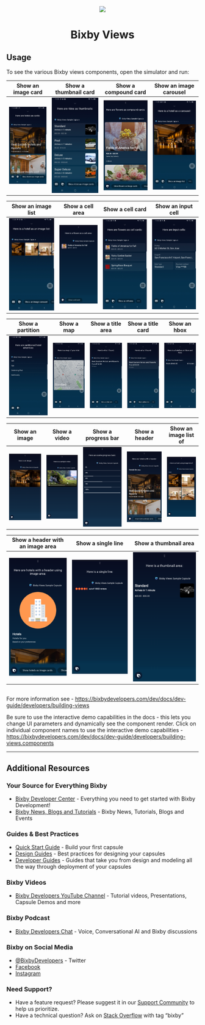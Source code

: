 <p align="Center">
  <img src="https://bixbydevelopers.com/dev/docs-assets/resources/dev-guide/bixby_logo_github-11221940070278028369.png">
    <br/>
  <h1 align="Center">Bixby Views</h1>
</p>

## Usage

To see the various Bixby views components, open the simulator and run:

| Show an image card | Show a thumbnail card | Show a compound card | Show an image carousel |
| --- | --- | --- | --- |
| ![an image card screenshot](screenshots/Image_card_Bixby_Voice.jpg) | ![a thumbnail card screenshot](screenshots/Thumbnail_card_Bixby_Voice.jpg) | ![a compound card screenshot](screenshots/Compound_card_Bixby_Voice.png) | ![an image carousel screenshot](screenshots/Image_carousel_Bixby_Voice.jpg) |

| Show an image list | Show a cell area | Show a cell card | Show an input cell |
| --- | --- | --- | --- |
 | ![an image list screenshot](screenshots/Image_list_Bixby_Voice.jpg) | ![a cell area screenshot](screenshots/Cell_area_Bixby_Voice.png) | ![a cell card screenshot](screenshots/Cell_card_Bixby_Voice.jpg) | ![an input cell screenshot](screenshots/Input_cell_Bixby_Voice.jpg) |


| Show a partition | Show a map | Show a title area | Show a title card | Show an hbox |
| --- | --- | --- | --- | --- |
| ![a partition screenshot](screenshots/Partition_Bixby_Voice.jpg) | ![a map screenshot](screenshots/Map_Bixby_Voice.jpg) | ![a title area screenshot](screenshots/Title_area_Bixby_Voice.jpg) | ![a title card screenshot](screenshots/Title_card_Bixby_Voice.jpg) | ![an hbox screenshot](screenshots/Hbox_Bixby_Voice.jpg) |

| Show an image | Show a video | Show a progress bar | Show a header | Show an image list of |
| --- | --- | --- | --- | --- |
| ![an image screenshot](screenshots/Image_Bixby_Voice.png) | ![a video screenshot](screenshots/Video_Bixby_Voice.png) | ![a progress bar screenshot](screenshots/Progress_Bar_Bixby_Voice.png) | ![a header screenshot](screenshots/Header_Bixby_Voice.png) | ![an image list of](screenshots/Image_List_Of_Bixby_Voice.png) |

| Show a header with an image area | Show a single line | Show a thumbnail area
| --- | --- | --- |
| ![a header with image area screenshot](screenshots/Header_Image_Area_Bixby_Voice.png) | ![a single line screenshot](screenshots/Single_Line_Bixby_Voice.png) |  ![a thumbnail area screenshot](screenshots/Thumbnail_Area_Bixby_Voice.png)

##

For more information see - https://bixbydevelopers.com/dev/docs/dev-guide/developers/building-views

Be sure to use the interactive demo capabilities in the docs - this lets you change UI parameters and dynamically see the component render. Click on individual component names to use the interactive demo capabilities - https://bixbydevelopers.com/dev/docs/dev-guide/developers/building-views.components


---

## Additional Resources

### Your Source for Everything Bixby
* [Bixby Developer Center](http://bixbydevelopers.com) - Everything you need to get started with Bixby Development!
* [Bixby News, Blogs and Tutorials](https://bixby.developer.samsung.com/) - Bixby News, Tutorials, Blogs and Events

### Guides & Best Practices
* [Quick Start Guide](https://bixbydevelopers.com/dev/docs/get-started/quick-start) - Build your first capsule
* [Design Guides](https://bixbydevelopers.com/dev/docs/dev-guide/design-guides) - Best practices for designing your capsules
* [Developer Guides](https://bixbydevelopers.com/dev/docs/dev-guide/developers) - Guides that take you from design and modeling all the way through deployment of your capsules

### Bixby Videos
* [Bixby Developers YouTube Channel](https://www.youtube.com/c/bixbydevelopers) - Tutorial videos, Presentations, Capsule Demos and more

### Bixby Podcast
* [Bixby Developers Chat](http://bixbydev.buzzsprout.com/) - Voice, Conversational AI and Bixby discussions 

### Bixby on Social Media
* [@BixbyDevelopers](https://twitter.com/bixbydevelopers) - Twitter
* [Facebook](https://facebook.com/BixbyDevelopers)
* [Instagram](https://www.instagram.com/bixbydevelopers/)

### Need Support?
* Have a feature request? Please suggest it in our [Support Community](https://support.bixbydevelopers.com/hc/en-us/community/topics/360000183273-Feature-Requests) to help us prioritize.
* Have a technical question? Ask on [Stack Overflow](https://stackoverflow.com/questions/tagged/bixby) with tag “bixby”
